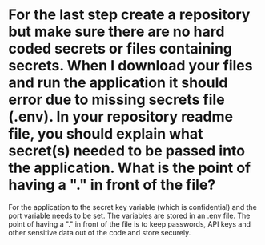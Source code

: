 # For the last step create a repository but make sure there are no hard coded secrets or files containing secrets. When I download your files and run the application it should error due to missing secrets file (.env). In your repository readme file, you should explain what secret(s) needed to be passed into the application. What is the point of having a "." in front of the file?

For the application to the secret key variable (which is confidential) and the port variable needs to be set. The variables are stored in an .env file. The point of having a "." in front of the file is to keep passwords, API keys and other sensitive data out of the code and store securely.